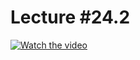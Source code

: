 # Lecture #24.2

[![Watch the video](https://img.youtube.com/vi/r8J-tyDWjNg/0.jpg)](https://www.youtube.com/watch?v=r8J-tyDWjNg&list=PLoROMvodv4rPzLcXBhbCFt8ahPrQGFSmN&index=64)
